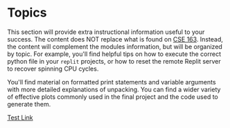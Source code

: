 # <i class="fas fa-layer-group fa-fw"></i> Topics

This section will provide extra instructional information useful to your success.
The content does NOT replace what is found on [CSE 163](https://cse163.github.io/book/). Instead, the content
will complement the modules information, but will be organized by topic. For example, you'll
find helpful tips on how to execute the correct python file in your `replit` projects, or how to
reset the remote Replit server to recover spinning CPU cycles. 

You'll find material on formatted print statements and variable arguments with more detailed
explanations of unpacking. You can find a wider variety of effective plots commonly used in the
final project and the code used to generate them.

[Test Link](../_static/modules/module1.html)

```{tableofcontents}
```
